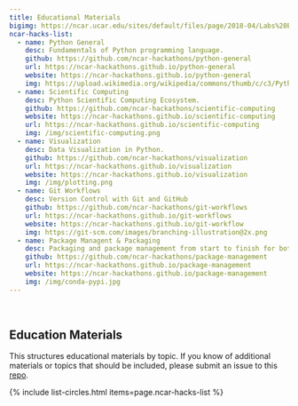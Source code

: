 ```yaml
---
title: Educational Materials
bigimg: https://ncar.ucar.edu/sites/default/files/page/2018-04/Labs%20Earth%20space%20banner.jpg
ncar-hacks-list:
  - name: Python General
    desc: Fundamentals of Python programming language.
    github: https://github.com/ncar-hackathons/python-general
    url: https://ncar-hackathons.github.io/python-general
    website: https://ncar-hackathons.github.io/python-general
    img: https://upload.wikimedia.org/wikipedia/commons/thumb/c/c3/Python-logo-notext.svg/220px-Python-logo-notext.svg.png
  - name: Scientific Computing
    desc: Python Scientific Computing Ecosystem.
    github: https://github.com/ncar-hackathons/scientific-computing
    website: https://ncar-hackathons.github.io/scientific-computing
    url: https://ncar-hackathons.github.io/scientific-computing
    img: /img/scientific-computing.png
  - name: Visualization
    desc: Data Visualization in Python.
    github: https://github.com/ncar-hackathons/visualization
    url: https://ncar-hackathons.github.io/visualization
    website: https://ncar-hackathons.github.io/visualization
    img: /img/plotting.png
  - name: Git Workflows
    desc: Version Control with Git and GitHub
    github: https://github.com/ncar-hackathons/git-workflows
    url: https://ncar-hackathons.github.io/git-workflows
    website: https://ncar-hackathons.github.io/git-workflow
    img: https://git-scm.com/images/branching-illustration@2x.png
  - name: Package Managent & Packaging
    desc: Packaging and package management from start to finish for both PyPI and Conda.
    github: https://github.com/ncar-hackathons/package-management
    url: https://ncar-hackathons.github.io/package-management
    website: https://ncar-hackathons.github.io/package-management
    img: /img/conda-pypi.jpg
---
```


<br>

## Education Materials

This structures educational materials by topic. If you know of additional materials or topics that should be included, please submit an issue to this [repo](https://github.com/ncar-hackathons/administration).

{% include list-circles.html items=page.ncar-hacks-list %}

<br>

